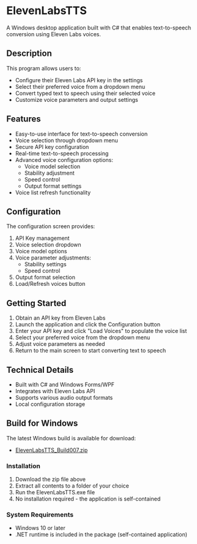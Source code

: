 # ElevenLabsTTS
A Windows desktop application built with C# that enables text-to-speech conversion using Eleven Labs voices.

## Description
This program allows users to:
- Configure their Eleven Labs API key in the settings
- Select their preferred voice from a dropdown menu
- Convert typed text to speech using their selected voice
- Customize voice parameters and output settings

## Features
- Easy-to-use interface for text-to-speech conversion
- Voice selection through dropdown menu
- Secure API key configuration
- Real-time text-to-speech processing
- Advanced voice configuration options:
  - Voice model selection
  - Stability adjustment
  - Speed control
  - Output format settings
- Voice list refresh functionality

## Configuration
The configuration screen provides:
1. API Key management
2. Voice selection dropdown
3. Voice model options
4. Voice parameter adjustments:
   - Stability settings
   - Speed control
5. Output format selection
6. Load/Refresh voices button

## Getting Started
1. Obtain an API key from Eleven Labs
2. Launch the application and click the Configuration button
3. Enter your API key and click "Load Voices" to populate the voice list
4. Select your preferred voice from the dropdown menu
5. Adjust voice parameters as needed
6. Return to the main screen to start converting text to speech

## Technical Details
- Built with C# and Windows Forms/WPF
- Integrates with Eleven Labs API
- Supports various audio output formats
- Local configuration storage

## Build for Windows
The latest Windows build is available for download:
- [ElevenLabsTTS_Build007.zip](https://github.com/ericrkern/ElevenLabsTTS/raw/master/ElevenLabsTTS/ElevenLabsTTS_Build007.zip)

### Installation
1. Download the zip file above
2. Extract all contents to a folder of your choice
3. Run the ElevenLabsTTS.exe file
4. No installation required - the application is self-contained

### System Requirements
- Windows 10 or later
- .NET runtime is included in the package (self-contained application)

